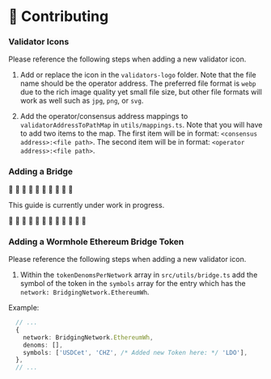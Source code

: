 # 📜 Contributing


### Validator Icons

Please reference the following steps when adding a new validator icon.

1. Add or replace the icon in the `validators-logo` folder. Note that the file name should be the operator address. The preferred file format is `webp` due to the rich image quality yet small file size, but other file formats will work as well such as `jpg`, `png`, or `svg`.

2. Add the operator/consensus address mappings to `validatorAddressToPathMap` in `utils/mappings.ts`. Note that you will have to add two items to the map. The first item will be in format: `<consensus address>:<file path>`. The second item will be in format: `<operator address>:<file path>`.

### Adding a Bridge

🚧 🚧 🚧 🚧 🚧 🚧 🚧 🚧 🚧 🚧

This guide is currently under work in progress.

🚧 🚧 🚧 🚧 🚧 🚧 🚧 🚧 🚧 🚧 🚧 🚧

### Adding a Wormhole Ethereum Bridge Token

Please reference the following steps when adding a new validator icon.

1. Within the `tokenDenomsPerNetwork` array in `src/utils/bridge.ts` add the symbol of the token in the `symbols` array for the entry which has the `network: BridgingNetwork.EthereumWh`.

Example:

```ts
  // ...
  {
    network: BridgingNetwork.EthereumWh,
    denoms: [],
    symbols: ['USDCet', 'CHZ', /* Added new Token here: */ 'LDO'],
  },
  // ...
```
